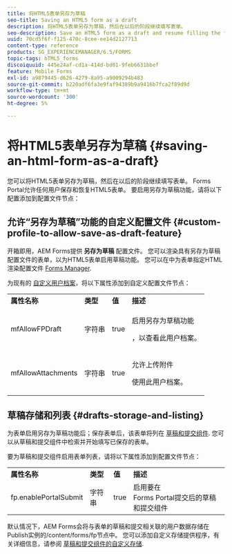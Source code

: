 ```yaml
---
title: 将HTML5表单另存为草稿
seo-title: Saving an HTML5 form as a draft
description: 将HTML5表单另存为草稿，然后在以后的阶段继续填写表单。
seo-description: Save an HTML5 form as a draft and resume filling the form at a later stage.
uuid: 70cd5f6f-f125-470c-8cee-ee14d2127713
content-type: reference
products: SG_EXPERIENCEMANAGER/6.5/FORMS
topic-tags: hTML5_forms
discoiquuid: 445e24af-cd1a-414d-bd01-9feb6631bbef
feature: Mobile Forms
exl-id: a9879445-d626-4279-8a95-a9009294b483
source-git-commit: b220adf6fa3e9faf94389b9a9416b7fca2f89d9d
workflow-type: tm+mt
source-wordcount: '300'
ht-degree: 5%

---
```


# 将HTML5表单另存为草稿 {#saving-an-html-form-as-a-draft}

您可以将HTML5表单另存为草稿，然后在以后的阶段继续填写表单。 Forms Portal允许任何用户保存和恢复HTML5表单。 要启用另存为草稿功能，请将以下配置添加到配置文件节点：

## 允许“另存为草稿”功能的自定义配置文件 {#custom-profile-to-allow-save-as-draft-feature}

开箱即用，AEM Forms提供 **另存为草稿** 配置文件。 您可以渲染具有另存为草稿配置文件的表单，以为HTML5表单启用草稿功能。 您可以在中为表单指定HTML渲染配置文件 [Forms Manager](/help/forms/using/introduction-managing-forms.md).

为现有的 [自定义用户档案](/help/forms/using/custom-profile.md)，将以下属性添加到自定义配置文件节点：

<table>
 <tbody>
  <tr>
   <td><strong>属性名称</strong></td>
   <td><strong>类型</strong></td>
   <td><strong>值</strong></td>
   <td><strong>描述</strong></td>
  </tr>
  <tr>
   <td>mfAllowFPDraft</td>
   <td>字符串</td>
   <td>true</td>
   <td><p>启用另存为草稿功能</p> <p>，以查看此用户档案。</p> </td>
  </tr>
  <tr>
   <td>mfAllowAttachments</td>
   <td>字符串</td>
   <td>true</td>
   <td><p>允许上传附件</p> <p>使用此用户档案。</p> </td>
  </tr>
 </tbody>
</table>

## 草稿存储和列表 {#drafts-storage-and-listing}

为表单启用另存为草稿功能后；保存表单后，该表单将列在 [草稿和提交组件](/help/forms/using/draft-submission-component.md). 您可以从草稿和提交组件中检索并开始填写已保存的表单。

要为草稿和提交组件启用表单列表，请将以下属性添加到配置文件节点：

<table>
 <tbody>
  <tr>
   <td><strong>属性名称</strong></td>
   <td><strong>类型</strong></td>
   <td><strong>值</strong></td>
   <td><strong>描述</strong></td>
  </tr>
  <tr>
   <td>fp.enablePortalSubmit</td>
   <td>字符串</td>
   <td>true</td>
   <td>启用要在<br /> Forms Portal提交后的草稿和提交组件</td>
  </tr>
 </tbody>
</table>

默认情况下，AEM Forms会将与表单的草稿和提交相关联的用户数据存储在Publish实例的/content/forms/fp节点中。 您可以添加自定义存储提供程序，有关详细信息，请参阅 [草稿和提交组件的自定义存储](/help/forms/using/adding-custom-storage-provider-forms.md).
